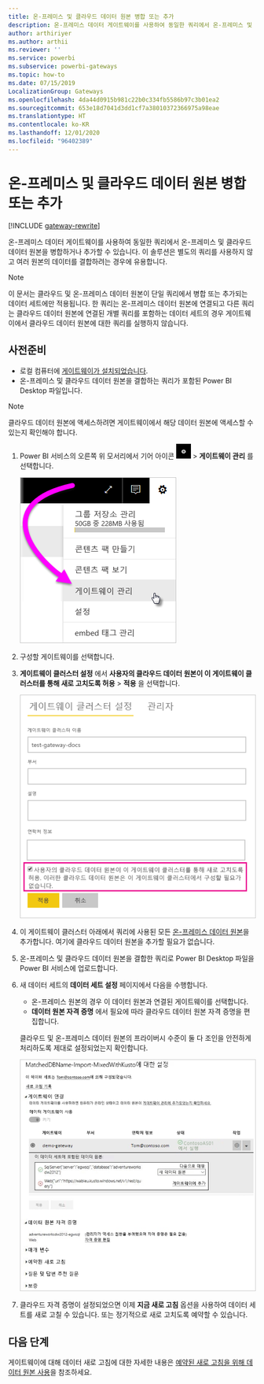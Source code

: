```yaml
---
title: 온-프레미스 및 클라우드 데이터 원본 병합 또는 추가
description: 온-프레미스 데이터 게이트웨이를 사용하여 동일한 쿼리에서 온-프레미스 및 클라우드 데이터 원본을 병합하거나 추가합니다.
author: arthiriyer
ms.author: arthii
ms.reviewer: ''
ms.service: powerbi
ms.subservice: powerbi-gateways
ms.topic: how-to
ms.date: 07/15/2019
LocalizationGroup: Gateways
ms.openlocfilehash: 4da44d0915b981c22b0c334fb5586b97c3b01ea2
ms.sourcegitcommit: 653e18d7041d3dd1cf7a38010372366975a98eae
ms.translationtype: HT
ms.contentlocale: ko-KR
ms.lasthandoff: 12/01/2020
ms.locfileid: "96402389"
---
```

# <a name="merge-or-append-on-premises-and-cloud-data-sources"></a>온-프레미스 및 클라우드 데이터 원본 병합 또는 추가

[!INCLUDE [gateway-rewrite](../includes/gateway-rewrite.md)]

온-프레미스 데이터 게이트웨이를 사용하여 동일한 쿼리에서 온-프레미스 및 클라우드 데이터 원본을 병합하거나 추가할 수 있습니다. 이 솔루션은 별도의 쿼리를 사용하지 않고 여러 원본의 데이터를 결합하려는 경우에 유용합니다.

>[!NOTE]
>이 문서는 클라우드 및 온-프레미스 데이터 원본이 단일 쿼리에서 병합 또는 추가되는 데이터 세트에만 적용됩니다. 한 쿼리는 온-프레미스 데이터 원본에 연결되고 다른 쿼리는 클라우드 데이터 원본에 연결된 개별 쿼리를 포함하는 데이터 세트의 경우 게이트웨이에서 클라우드 데이터 원본에 대한 쿼리를 실행하지 않습니다.

## <a name="prerequisites"></a>사전준비

- 로컬 컴퓨터에 [게이트웨이가 설치되었습니다](/data-integration/gateway/service-gateway-install).
- 온-프레미스 및 클라우드 데이터 원본을 결합하는 쿼리가 포함된 Power BI Desktop 파일입니다.

>[!NOTE]
>클라우드 데이터 원본에 액세스하려면 게이트웨이에서 해당 데이터 원본에 액세스할 수 있는지 확인해야 합니다.

1. Power BI 서비스의 오른쪽 위 모서리에서 기어 아이콘 ![설정 기어 아이콘](media/service-gateway-mashup-on-premises-cloud/icon-gear.png) > **게이트웨이 관리** 를 선택합니다.

    ![게이트웨이 관리](media/service-gateway-mashup-on-premises-cloud/manage-gateways.png)

2. 구성할 게이트웨이를 선택합니다.

3. **게이트웨이 클러스터 설정** 에서 **사용자의 클라우드 데이터 원본이 이 게이트웨이 클러스터를 통해 새로 고치도록 허용** > **적용** 을 선택합니다.

    ![이 게이트웨이 클러스터를 통해 새로 고침](media/service-gateway-mashup-on-premises-cloud/refresh-gateway-cluster.png)

4. 이 게이트웨이 클러스터 아래에서 쿼리에 사용된 모든 [온-프레미스 데이터 원본](service-gateway-enterprise-manage-scheduled-refresh.md#add-a-data-source)을 추가합니다. 여기에 클라우드 데이터 원본을 추가할 필요가 없습니다.

5. 온-프레미스 및 클라우드 데이터 원본을 결합한 쿼리로 Power BI Desktop 파일을 Power BI 서비스에 업로드합니다.

6. 새 데이터 세트의 **데이터 세트 설정** 페이지에서 다음을 수행합니다.

   - 온-프레미스 원본의 경우 이 데이터 원본과 연결된 게이트웨이를 선택합니다.
   - **데이터 원본 자격 증명** 에서 필요에 따라 클라우드 데이터 원본 자격 증명을 편집합니다.

    클라우드 및 온-프레미스 데이터 원본의 프라이버시 수준이 둘 다 조인을 안전하게 처리하도록 제대로 설정되었는지 확인합니다.

     ![데이터 세트 설정](media/service-gateway-mashup-on-premises-cloud/dataset-settings.png)

7. 클라우드 자격 증명이 설정되었으면 이제 **지금 새로 고침** 옵션을 사용하여 데이터 세트를 새로 고칠 수 있습니다. 또는 정기적으로 새로 고치도록 예약할 수 있습니다.

## <a name="next-steps"></a>다음 단계

게이트웨이에 대해 데이터 새로 고침에 대한 자세한 내용은 [예약된 새로 고침을 위해 데이터 원본 사용](service-gateway-enterprise-manage-scheduled-refresh.md#use-the-data-source-for-scheduled-refresh)을 참조하세요.
